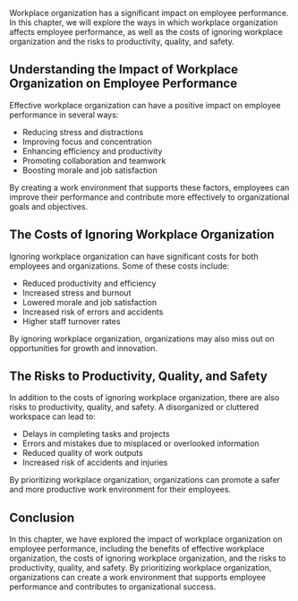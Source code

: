 
Workplace organization has a significant impact on employee performance. In this chapter, we will explore the ways in which workplace organization affects employee performance, as well as the costs of ignoring workplace organization and the risks to productivity, quality, and safety.

Understanding the Impact of Workplace Organization on Employee Performance
--------------------------------------------------------------------------

Effective workplace organization can have a positive impact on employee performance in several ways:

* Reducing stress and distractions
* Improving focus and concentration
* Enhancing efficiency and productivity
* Promoting collaboration and teamwork
* Boosting morale and job satisfaction

By creating a work environment that supports these factors, employees can improve their performance and contribute more effectively to organizational goals and objectives.

The Costs of Ignoring Workplace Organization
--------------------------------------------

Ignoring workplace organization can have significant costs for both employees and organizations. Some of these costs include:

* Reduced productivity and efficiency
* Increased stress and burnout
* Lowered morale and job satisfaction
* Increased risk of errors and accidents
* Higher staff turnover rates

By ignoring workplace organization, organizations may also miss out on opportunities for growth and innovation.

The Risks to Productivity, Quality, and Safety
----------------------------------------------

In addition to the costs of ignoring workplace organization, there are also risks to productivity, quality, and safety. A disorganized or cluttered workspace can lead to:

* Delays in completing tasks and projects
* Errors and mistakes due to misplaced or overlooked information
* Reduced quality of work outputs
* Increased risk of accidents and injuries

By prioritizing workplace organization, organizations can promote a safer and more productive work environment for their employees.

Conclusion
----------

In this chapter, we have explored the impact of workplace organization on employee performance, including the benefits of effective workplace organization, the costs of ignoring workplace organization, and the risks to productivity, quality, and safety. By prioritizing workplace organization, organizations can create a work environment that supports employee performance and contributes to organizational success.
